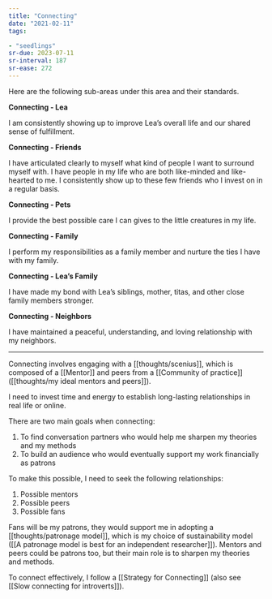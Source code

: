 ```yaml
---
title: "Connecting"
date: "2021-02-11"
tags:

- "seedlings"
sr-due: 2023-07-11
sr-interval: 187
sr-ease: 272
---
```


Here are the following sub-areas under this area and their standards.

**Connecting - Lea**

I am consistently showing up to improve Lea’s overall life and our shared sense of fulfillment.

**Connecting - Friends**

I have articulated clearly to myself what kind of people I want to surround myself with. I have people in my life who are both like-minded and like-hearted to me. I consistently show up to these few friends who I invest on in a regular basis.

**Connecting - Pets**

I provide the best possible care I can gives to the little creatures in my life.

**Connecting - Family**

I perform my responsibilities as a family member and nurture the ties I have with my family.

**Connecting - Lea’s Family**

I have made my bond with Lea’s siblings, mother, titas, and other close family members stronger.

**Connecting - Neighbors**

I have maintained a peaceful, understanding, and loving relationship with my neighbors.

***

Connecting involves engaging with a [[thoughts/scenius]], which is composed of a [[Mentor]] and peers from a [[Community of practice]] ([[thoughts/my ideal mentors and peers]]).

I need to invest time and energy to establish long-lasting relationships in real life or online.

There are two main goals when connecting:

1. To find conversation partners who would help me sharpen my theories and my methods
2. To build an audience who would eventually support my work financially as patrons

To make this possible, I need to seek the following relationships:

1. Possible mentors
2. Possible peers
3. Possible fans

Fans will be my patrons, they would support me in adopting a [[thoughts/patronage model]], which is my choice of sustainability model ([[A patronage model is best for an independent researcher]]). Mentors and peers could be patrons too, but their main role is to sharpen my theories and methods.

To connect effectively, I follow a [[Strategy for Connecting]] (also see [[Slow connecting for introverts]]).